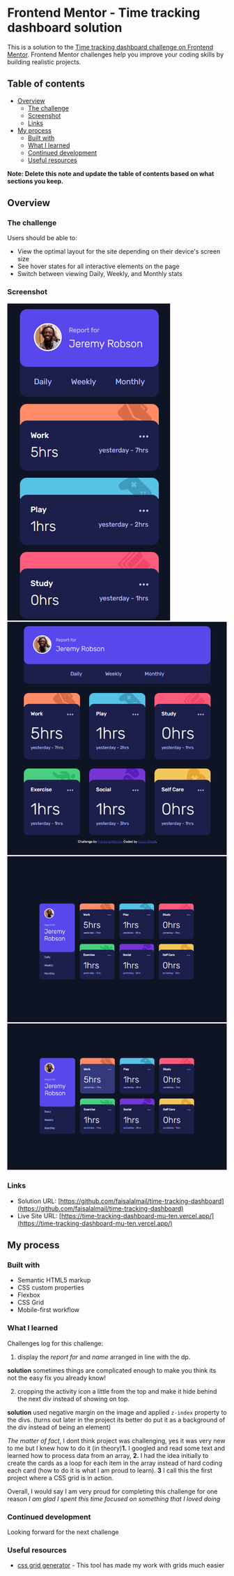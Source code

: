 # Frontend Mentor - Time tracking dashboard solution

This is a solution to the [Time tracking dashboard challenge on Frontend Mentor](https://www.frontendmentor.io/challenges/time-tracking-dashboard-UIQ7167Jw). Frontend Mentor challenges help you improve your coding skills by building realistic projects. 

## Table of contents

- [Overview](#overview)
  - [The challenge](#the-challenge)
  - [Screenshot](#screenshot)
  - [Links](#links)
- [My process](#my-process)
  - [Built with](#built-with)
  - [What I learned](#what-i-learned)
  - [Continued development](#continued-development)
  - [Useful resources](#useful-resources)


**Note: Delete this note and update the table of contents based on what sections you keep.**

## Overview

### The challenge

Users should be able to:

- View the optimal layout for the site depending on their device's screen size
- See hover states for all interactive elements on the page
- Switch between viewing Daily, Weekly, and Monthly stats

### Screenshot


![mobile](screenshots/mobile.png)
![tablet](screenshots/tablet.png)
![Desktop](screenshots/desktop.png)
![Desktop active](screenshots/desktop-active.png)

### Links

- Solution URL: [https://github.com/faisalalmail/time-tracking-dashboard](https://github.com/faisalalmail/time-tracking-dashboard)
- Live Site URL: [https://time-tracking-dashboard-mu-ten.vercel.app/](https://time-tracking-dashboard-mu-ten.vercel.app/)

## My process

### Built with

- Semantic HTML5 markup
- CSS custom properties
- Flexbox
- CSS Grid
- Mobile-first workflow

### What I learned

Challenges log for this challenge:
1. display the *report for* and *name* arranged in line with the dp.

**solution** sometimes things are complicated enough to make you think its not the easy fix you already know!

2. cropping the activity icon a little from the top and make it hide behind the next div instead of showing on top.

**solution** used negative margin on the image and applied `z-index` property to the divs. (turns out later in the project its better do put it as a background of the div instead of being an element)


*The matter of fact*, I dont think project was challenging, yes it was very new to me but I knew how to do it (in theory)**1.** I googled and read some text and learned how to process data from an array, **2.** I had the idea initially to create the cards as a loop for each item in the array instead of hard coding each card (how to do it is what I am proud to learn). **3** I call this the first project where a CSS grid is in action.

Overall, I would say I am very proud for completing this challenge for one reason *I am glad I spent this time focused on something that I loved doing*

### Continued development

Looking forward for the next challenge


### Useful resources

- [css grid generator](https://cssgrid-generator.netlify.app/) - This tool has made my work with grids much easier


